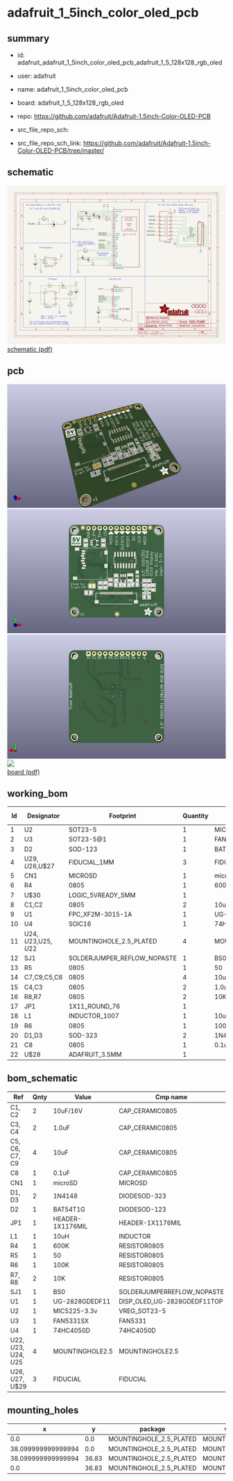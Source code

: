 # adafruit_1_5inch_color_oled_pcb
 
## summary 
* id: adafruit_adafruit_1_5inch_color_oled_pcb_adafruit_1_5_128x128_rgb_oled
* user: adafruit
* name: adafruit_1_5inch_color_oled_pcb
* board: adafruit_1_5_128x128_rgb_oled
* repo: https://github.com/adafruit/Adafruit-1.5inch-Color-OLED-PCB



* src_file_repo_sch: 
* src_file_repo_sch_link: https://github.com/adafruit/Adafruit-1.5inch-Color-OLED-PCB/tree/master/

## schematic  
![](working_schematic_600.png)  
[schematic (pdf)](working_schematic.pdf)  

## pcb  
![](working_3d_600.png) 
![](working_3d_front_600.png)  
![](working_3d_back_600.png)  
![](working_600.png)  
[board (pdf)](working.pdf)  

## working_bom
| Id | Designator | Footprint | Quantity | Designation | Supplier and ref |  | None | 
| --- | --- | --- | --- | --- | --- | --- | --- | 
| 1 | U2 | SOT23-5 | 1 | MIC5225-3.3v |  |  | [''] | 
| 2 | U3 | SOT23-5@1 | 1 | FAN5331SX |  |  | [''] | 
| 3 | D2 | SOD-123 | 1 | BAT54T1G |  |  | [''] | 
| 4 | U$29,U$26,U$27 | FIDUCIAL_1MM | 3 | FIDUCIAL |  |  | [''] | 
| 5 | CN1 | MICROSD | 1 | microSD |  |  | [''] | 
| 6 | R4 | 0805 | 1 | 600K |  |  | [''] | 
| 7 | U$30 | LOGIC_5VREADY_5MM | 1 |  |  |  | [''] | 
| 8 | C1,C2 | 0805 | 2 | 10uF/16V |  |  | [''] | 
| 9 | U1 | FPC_XF2M-3015-1A | 1 | UG-2828GDEDF11 |  |  | [''] | 
| 10 | U4 | SOIC16 | 1 | 74HC4050D |  |  | [''] | 
| 11 | U$24,U$23,U$25,U$22 | MOUNTINGHOLE_2.5_PLATED | 4 | MOUNTINGHOLE2.5 |  |  | [''] | 
| 12 | SJ1 | SOLDERJUMPER_REFLOW_NOPASTE | 1 | BS0 |  |  | [''] | 
| 13 | R5 | 0805 | 1 | 50 |  |  | [''] | 
| 14 | C7,C9,C5,C6 | 0805 | 4 | 10uF |  |  | [''] | 
| 15 | C4,C3 | 0805 | 2 | 1.0uF |  |  | [''] | 
| 16 | R8,R7 | 0805 | 2 | 10K |  |  | [''] | 
| 17 | JP1 | 1X11_ROUND_76 | 1 |  |  |  | [''] | 
| 18 | L1 | INDUCTOR_1007 | 1 | 10uH |  |  | [''] | 
| 19 | R6 | 0805 | 1 | 100K |  |  | [''] | 
| 20 | D1,D3 | SOD-323 | 2 | 1N4148 |  |  | [''] | 
| 21 | C8 | 0805 | 1 | 0.1uF |  |  | [''] | 
| 22 | U$28 | ADAFRUIT_3.5MM | 1 |  |  |  | [''] | 


## bom_schematic
| Ref | Qnty | Value | Cmp name | Footprint | Description | Vendor | DNP | 
| --- | --- | --- | --- | --- | --- | --- | --- | 
| C1, C2 | 2 | 10uF/16V | CAP_CERAMIC0805 | working:0805 |  |  |  | 
| C3, C4 | 2 | 1.0uF | CAP_CERAMIC0805 | working:0805 |  |  |  | 
| C5, C6, C7, C9 | 4 | 10uF | CAP_CERAMIC0805 | working:0805 |  |  |  | 
| C8 | 1 | 0.1uF | CAP_CERAMIC0805 | working:0805 |  |  |  | 
| CN1 | 1 | microSD | MICROSD | working:MICROSD |  |  |  | 
| D1, D3 | 2 | 1N4148 | DIODESOD-323 | working:SOD-323 |  |  |  | 
| D2 | 1 | BAT54T1G | DIODESOD-123 | working:SOD-123 |  |  |  | 
| JP1 | 1 | HEADER-1X1176MIL | HEADER-1X1176MIL | working:1X11_ROUND_76 |  |  |  | 
| L1 | 1 | 10uH | INDUCTOR | working:INDUCTOR_1007 |  |  |  | 
| R4 | 1 | 600K | RESISTOR0805 | working:0805 |  |  |  | 
| R5 | 1 | 50 | RESISTOR0805 | working:0805 |  |  |  | 
| R6 | 1 | 100K | RESISTOR0805 | working:0805 |  |  |  | 
| R7, R8 | 2 | 10K | RESISTOR0805 | working:0805 |  |  |  | 
| SJ1 | 1 | BS0 | SOLDERJUMPERREFLOW_NOPASTE | working:SOLDERJUMPER_REFLOW_NOPASTE |  |  |  | 
| U1 | 1 | UG-2828GDEDF11 | DISP_OLED_UG-2828GDEDF11TOP | working:FPC_XF2M-3015-1A |  |  |  | 
| U2 | 1 | MIC5225-3.3v | VREG_SOT23-5 | working:SOT23-5 |  |  |  | 
| U3 | 1 | FAN5331SX | FAN5331 | working:SOT23-5@1 |  |  |  | 
| U4 | 1 | 74HC4050D | 74HC4050D | working:SOIC16 |  |  |  | 
| U$22, U$23, U$24, U$25 | 4 | MOUNTINGHOLE2.5 | MOUNTINGHOLE2.5 | working:MOUNTINGHOLE_2.5_PLATED |  |  |  | 
| U$26, U$27, U$29 | 3 | FIDUCIAL | FIDUCIAL | working:FIDUCIAL_1MM |  |  |  | 


## mounting_holes
| x | y | package | value | ref | size | 
| --- | --- | --- | --- | --- | --- | 
| 0.0 | 0.0 | MOUNTINGHOLE_2.5_PLATED | MOUNTINGHOLE2.5 | U$22 | m3 | 
| 38.099999999999994 | 0.0 | MOUNTINGHOLE_2.5_PLATED | MOUNTINGHOLE2.5 | U$23 | m3 | 
| 38.099999999999994 | 36.83 | MOUNTINGHOLE_2.5_PLATED | MOUNTINGHOLE2.5 | U$24 | m3 | 
| 0.0 | 36.83 | MOUNTINGHOLE_2.5_PLATED | MOUNTINGHOLE2.5 | U$25 | m3 | 


